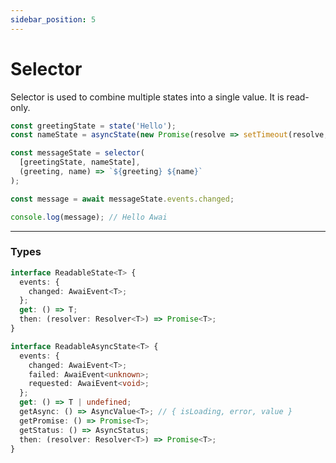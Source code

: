 ```yaml
---
sidebar_position: 5
---
```


# Selector

Selector is used to combine multiple states into a single value. It is read-only.

```ts title="Usage example"
const greetingState = state('Hello');
const nameState = asyncState(new Promise(resolve => setTimeout(resolve, 100, 'Awai')));

const messageState = selector(
  [greetingState, nameState],
  (greeting, name) => `${greeting} ${name}`
);

const message = await messageState.events.changed;

console.log(message); // Hello Awai
```

---

### Types

```ts title="ReadableState - returned when all state dependencies are sync"
interface ReadableState<T> {
  events: {
    changed: AwaiEvent<T>;
  };
  get: () => T;
  then: (resolver: Resolver<T>) => Promise<T>;
}
```

```ts title="ReadableAsyncState - returned when any dependency is async"
interface ReadableAsyncState<T> {
  events: {
    changed: AwaiEvent<T>;
    failed: AwaiEvent<unknown>;
    requested: AwaiEvent<void>;
  };
  get: () => T | undefined;
  getAsync: () => AsyncValue<T>; // { isLoading, error, value }
  getPromise: () => Promise<T>;
  getStatus: () => AsyncStatus;
  then: (resolver: Resolver<T>) => Promise<T>;
}
```
